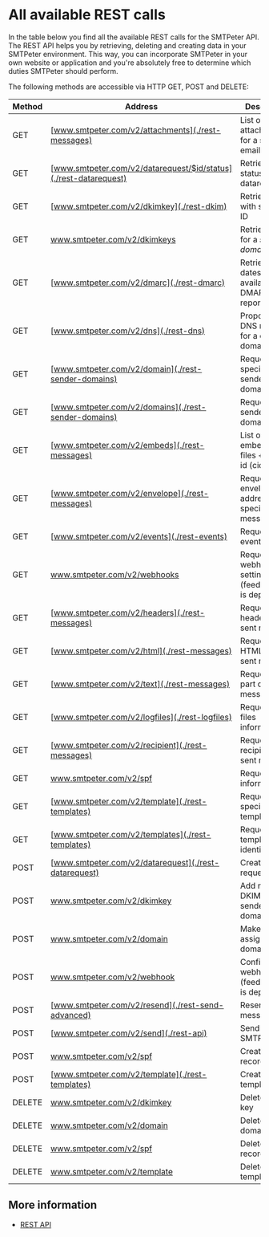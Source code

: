 # All available REST calls

In the table below you find all the available REST calls for the SMTPeter API.
The REST API helps you by retrieving, deleting and creating data in your
SMTPeter environment. This way, you can incorporate SMTPeter in your own
website or application and you're absolutely free to determine which duties 
SMTPeter should perform.

The following methods are accessible via HTTP GET, POST and DELETE:

| Method         | Address                                                          | Description                                            |
|----------------|------------------------------------------------------------------|--------------------------------------------------------|
| GET            | [www.smtpeter.com/v2/attachments](./rest-messages)               | List of all attachments for a specific email           |
| GET            | [www.smtpeter.com/v2/datarequest/$id/status](./rest-datarequest) | Retrieve the status of a datarequest |
| GET            | [www.smtpeter.com/v2/dkimkey](./rest-dkim)                       | Retrieve DKIM with specific ID                         |
| GET            | www.smtpeter.com/v2/dkimkeys                                     | Retrieve DKIM for a *sender domain*                    |
| GET            | [www.smtpeter.com/v2/dmarc](./rest-dmarc)                        | Retrieve all dates with available DMARC reports        |
| GET            | [www.smtpeter.com/v2/dns](./rest-dns)                            | Proposed DNS record for a certain domain               |
| GET            | [www.smtpeter.com/v2/domain](./rest-sender-domains)              | Request specific sender domain                         |
| GET            | [www.smtpeter.com/v2/domains](./rest-sender-domains)             | Request all sender sender domain                       |
| GET            | [www.smtpeter.com/v2/embeds](./rest-messages)                    | List of all embedded files + content id (cid)          |
| GET            | [www.smtpeter.com/v2/envelope](./rest-messages)                  | Request used envelope address for specific message id  |
| GET            | [www.smtpeter.com/v2/events](./rest-events)                      | Request events                                         |
| GET            | www.smtpeter.com/v2/webhooks                                     | Request webhook settings (feedbackloop is deprecated)  |
| GET            | [www.smtpeter.com/v2/headers](./rest-messages)                   | Request headers of sent message                        |
| GET            | [www.smtpeter.com/v2/html](./rest-messages)                      | Request HTML part of sent message                      |
| GET            | [www.smtpeter.com/v2/text](./rest-messages)                      | Request text part of sent message                      |
| GET            | [www.smtpeter.com/v2/logfiles](./rest-logfiles)                  | Request log files information                          |
| GET            | [www.smtpeter.com/v2/recipient](./rest-messages)                 | Request recipient of sent message                      |
| GET            | www.smtpeter.com/v2/spf                                          | Request SPF information                                |
| GET            | [www.smtpeter.com/v2/template](./rest-templates)                 | Request specific template                              |
| GET            | [www.smtpeter.com/v2/templates](./rest-templates)                | Request all template identifiers                       |
| POST           | [www.smtpeter.com/v2/datarequest](./rest-datarequest)            | Create a data request                                  |
| POST           | www.smtpeter.com/v2/dkimkey                                      | Add new DKIM to sender domain                          |
| POST           | www.smtpeter.com/v2/domain                                       | Make or assign a new domain                            |
| POST           | www.smtpeter.com/v2/webhook                                      | Configure a webhook (feedbackloop is deprecated)       |
| POST           | [www.smtpeter.com/v2/resend](./rest-send-advanced)               | Resend a message                                       |
| POST           | [www.smtpeter.com/v2/send](./rest-api)                           | Send data to SMTPeter                                  |
| POST           | www.smtpeter.com/v2/spf                                          | Create a SPF record                                    |
| POST           | [www.smtpeter.com/v2/template](./rest-templates)                 | Create a templates                                     |
| DELETE         | www.smtpeter.com/v2/dkimkey                                      | Delete a DKIM key                                      |
| DELETE         | www.smtpeter.com/v2/domain                                       | Delete a domain                                        |
| DELETE         | www.smtpeter.com/v2/spf                                          | Delete a SPF record                                    |
| DELETE         | www.smtpeter.com/v2/template                                     | Delete a template                                      |

## More information

* [REST API](./rest-api)
